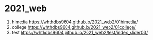 # 2021_web

1. himedia https://whthdbs9604.github.io/2021_web2/01himedia/
2. college https://whthdbs9604.github.io/2021_web2/01college/
3. test  https://whthdbs9604.github.io/2021_web2/test/index_slider03/
